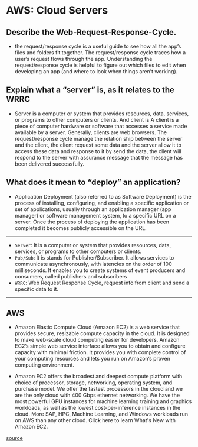 # AWS: Cloud Servers

## Describe the Web-Request-Response-Cycle.
-  the request/response cycle is a useful guide to see how all the app’s files and folders fit together. The request/response cycle traces how a user’s request flows through the app. Understanding the request/response cycle is helpful to figure out which files to edit when developing an app (and where to look when things aren’t working).
## Explain what a “server” is, as it relates to the WRRC
- Server is a computer or system that provides resources, data, services, or programs to other computers or clients. And client is A client is a piece of computer hardware or software that accesses a service made available by a server. Generally, clients are web browsers. The request/response cycle manage the relation ship between the server and the client, the client request some data and the server allow it to access these data and response to it by send the data, the client will respond to the server with assurance message that the message has been delivered successfully.
## What does it mean to “deploy” an application?
- Application Deployment (also referred to as Software Deployment) is the process of installing, configuring, and enabling a specific application or set of applications, usually through an application manager (app manager) or software management system, to a specific URL on a server.  Once the process of deploying the application has been completed it becomes publicly accessible on the URL.

---

- `Server`: It is a computer or system that provides resources, data, services, or programs to other computers or clients.
- `Pub/Sub`: It is stands for Publisher/Subscriber. It allows services to communicate asynchronously, with latencies on the order of 100 milliseconds. It enables you to create systems of event producers and consumers, called publishers and subscribers
- `WRRC`: Web Request Response Cycle, request info from client and send a specific data to it.

---

## AWS
- Amazon Elastic Compute Cloud (Amazon EC2) is a web service that provides secure, resizable compute capacity in the cloud. It is designed to make web-scale cloud computing easier for developers. Amazon EC2’s simple web service interface allows you to obtain and configure capacity with minimal friction. It provides you with complete control of your computing resources and lets you run on Amazon’s proven computing environment.

- Amazon EC2 offers the broadest and deepest compute platform with choice of processor, storage, networking, operating system, and purchase model. We offer the fastest processors in the cloud and we are the only cloud with 400 Gbps ethernet networking. We have the most powerful GPU instances for machine learning training and graphics workloads, as well as the lowest cost-per-inference instances in the cloud. More SAP, HPC, Machine Learning, and Windows workloads run on AWS than any other cloud. Click here to learn What's New with Amazon EC2.

[source](https://aws.amazon.com/ec2/?ec2-whats-new.sort-by=item.additionalFields.postDateTime&ec2-whats-new.sort-order=desc)